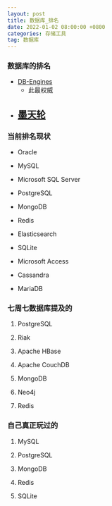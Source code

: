 ```yaml
---
layout: post
title: 数据库_排名
date: 2022-01-02 08:00:00 +0800
categories: 存储工具
tag: 数据库
---
```



### 数据库的排名

- [DB-Engines](https://db-engines.com/en/ranking)
	- 此最权威
- [墨天轮](https://www.modb.pro/dbRank)
	- 

### 当前排名现状

- Oracle

- MySQL

- Microsoft SQL Server

- PostgreSQL

- MongoDB

- Redis 

- Elasticsearch

- SQLite

- Microsoft Access

- Cassandra

- MariaDB

### 七周七数据库提及的

1. PostgreSQL

2. Riak

3. Apache HBase

4. Apache CouchDB

5. MongoDB

6. Neo4j

7. Redis


### 自己真正玩过的

1. MySQL

2. PostgreSQL

3. MongoDB

4. Redis

5. SQLite



